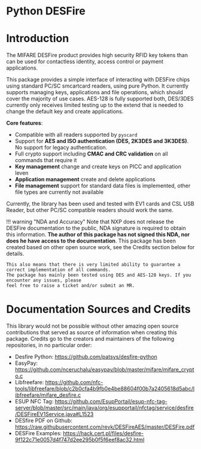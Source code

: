 Python DESFire
=========

# Introduction

The MIFARE DESFire product provides high security RFID key tokens than can be used for contactless identity, access control or payment applications.

This package provides a simple interface of interacting with DESFire chips using standard PC/SC smcartcard readers, using pure Python.
It currently supports managing keys, applications and file operations, which should cover the majority of use cases.
AES-128 is fully supported both, DES/3DES currently only receives limited testing up to the extend that is needed to change the default key and create applications.

**Core features**:

-  Compatible with all readers supported by `pyscard`
- Support for **AES and ISO authentication (DES, 2K3DES and 3K3DES)**. No support for legacy authentication.
- Full crypto support including **CMAC and CRC validation** on all commands that require it
- **Key management** change and create keys on PICC and application leven
- **Application management** create and delete applications
- **File management** support for standard data files is implemented, other file types are currently not available

Currently, the library has been used and tested with EV1 cards and CSL USB Reader, but other PC/SC compatible readers should work the same.

!!! warning "NDA and Accuracy"
    Note that NXP does not release the DESFire documentation to the public, NDA signature is required to obtain this information.
    **The author of this package has not signed this NDA, nor does he have access to the documentation**.
    This package has been created based on other open source work, see the Credits section below for details.

    This also means that there is very limited ability to guarantee a correct implementation of all commands.
    The package has mainly been tested using DES and AES-128 keys. If you encounter any issues, please
    feel free to raise a ticket and/or submit an MR.

# Documentation Sources and Credits

This library would not be possible without other amazing open source contributions that served as source of information
when creating this package. Credits go to the creators and maintainers of the following repositories, in no particular order:

- Desfire Python: https://github.com/patsys/desfire-python
- EasyPay: https://github.com/nceruchalu/easypay/blob/master/mifare/mifare_crypto.c
- Libfreefare: https://github.com/nfc-tools/libfreefare/blob/c2b0cfa4b9fb0e4be88604f00b7a2405618d5abc/libfreefare/mifare_desfire.c
- ESUP NFC Tag: https://github.com/EsupPortail/esup-nfc-tag-server/blob/master/src/main/java/org/esupportail/nfctag/service/desfire/DESFireEV1Service.java#L1523
- DESfire PDF on Github: https://raw.githubusercontent.com/revk/DESFireAES/master/DESFire.pdf
- DESFire Examples: https://hack.cert.pl/files/desfire-9f122c71e0057d4f747d2ee295b0f5f6eef8ac32.html
